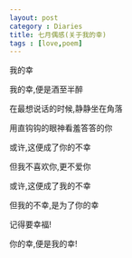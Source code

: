 ```yaml
---
layout: post
category : Diaries
title: 七月偶感(关于我的幸)
tags : [love,poem]
---
```



我的幸

 

我的幸,便是酒至半醉

 

在最想说话的时候,静静坐在角落

 

用直钩钩的眼神看羞答答的你

 

或许,这便成了你的不幸

 

但我不喜欢你,更不爱你

 

或许,这便成了我的不幸

 

但我的不幸,是为了你的幸

 

记得要幸福!

 

你的幸,便是我的幸!
